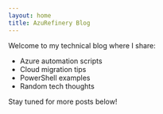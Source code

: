 ```yaml
---
layout: home
title: AzuRefinery Blog
---
```


Welcome to my technical blog where I share:
- Azure automation scripts
- Cloud migration tips
- PowerShell examples
- Random tech thoughts

Stay tuned for more posts below!
